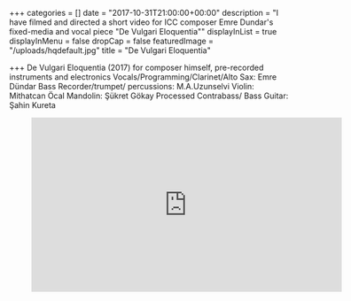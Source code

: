 +++
categories = []
date = "2017-10-31T21:00:00+00:00"
description = "I have filmed and directed a short video for ICC composer Emre Dundar's fixed-media and vocal piece \"De Vulgari Eloquentia\""
displayInList = true
displayInMenu = false
dropCap = false
featuredImage = "/uploads/hqdefault.jpg"
title = "De Vulgari Eloquentia"

+++
De Vulgari Eloquentia (2017) for composer himself, pre-recorded instruments and electronics Vocals/Programming/Clarinet/Alto Sax: Emre Dündar Bass Recorder/trumpet/ percussions: M.A.Uzunselvi Violin: Mithatcan Öcal Mandolin: Şükret Gökay Processed Contrabass/ Bass Guitar: Şahin Kureta

<!-- blank line --> <figure class="video_container"> <iframe src="https://www.youtube.com/embed/-SsK9YTlXRw" width="560" height="315" frameborder="0" allowfullscreen="true"> </iframe> </figure> <!-- blank line -->